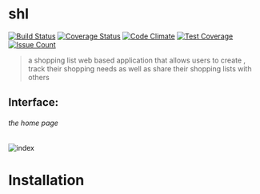 # shl
[![Build Status](https://travis-ci.org/p-netm/shl.svg?branch=challenge2)](https://travis-ci.org/p-netm/shl)
[![Coverage Status](https://coveralls.io/repos/github/p-netm/shl/badge.svg?branch=master)](https://coveralls.io/github/p-netm/shl?branch=master)
[![Code Climate](https://codeclimate.com/github/codeclimate/codeclimate/badges/gpa.svg)](https://codeclimate.com/github/p-netm/shl/)
[![Test Coverage](https://codeclimate.com/github/codeclimate/codeclimate/badges/coverage.svg)](https://codeclimate.com/github/p-netm/shl/)
[![Issue Count](https://codeclimate.com/github/codeclimate/codeclimate/badges/issue_count.svg)](https://codeclimate.com/github/p-netm/shl/)

 > a shopping list web based application that allows users to create , track their shopping needs as well as share their
  shopping lists with others

## Interface:

###### the home page
![index](https://user-images.githubusercontent.com/28119869/30607767-cf8cc600-9d7e-11e7-9b25-844e97275227.png)

# Installation
